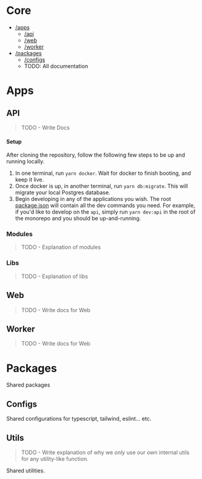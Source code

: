 # Core

- [/apps](#apps)
  - [/api](#api)
  - [/web](#web)
  - [/worker](#worker)
- [/packages](#packages)
  - [/configs](#configs)
  - TODO: All documentation

# Apps

## API

> TODO - Write Docs

#### Setup

After cloning the repository, follow the following few steps to be up and running locally.

1. In one terminal, run `yarn docker`. Wait for docker to finish booting, and keep it live.
2. Once docker is up, in another terminal, run `yarn db:migrate`. This will migrate your local Postgres database.
3. Begin developing in any of the applications you wish. The root [package.json](./package.json) will contain all the dev commands you need. For example, if you'd like to develop on the `api`, simply run `yarn dev:api` in the root of the monorepo and you should be up-and-running.

### Modules

> TODO - Explanation of modules

### Libs

> TODO - Explanation of libs

## Web

> TODO - Write docs for Web

## Worker

> TODO - Write docs for Web

# Packages

Shared packages

## Configs

Shared configurations for typescript, tailwind, eslint... etc.

## Utils

> TODO - Write explanation of why we _only_ use our own internal utils for any utility-like function.

Shared utilities.
